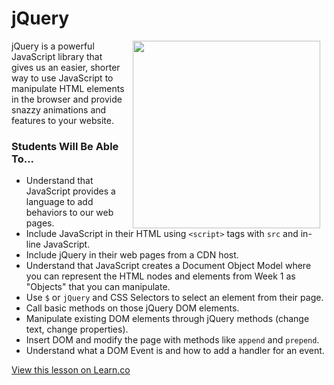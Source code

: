 # jQuery

<img src="https://s3.amazonaws.com/after-school-assets/jquery.png" hspace="10" align="right" width="300">

jQuery is a powerful JavaScript library that gives us an easier, shorter way to use JavaScript to manipulate HTML elements in the browser and provide snazzy animations and features to your website. 

### Students Will Be Able To...

+ Understand that JavaScript provides a language to add behaviors to our web pages.
+ Include JavaScript in their HTML using `<script>` tags with `src` and in-line JavaScript.
+ Include jQuery in their web pages from a CDN host.
+ Understand that JavaScript creates a Document Object Model where you can represent the HTML nodes and elements from Week 1 as "Objects" that you can manipulate.
+ Use `$` or `jQuery` and CSS Selectors to select an element from their page.
+ Call basic methods on those jQuery DOM elements.
+ Manipulate existing DOM elements through jQuery methods (change text, change properties).
+ Insert DOM and modify the page with methods like `append` and `prepend`.
+ Understand what a DOM Event is and how to add a handler for an event.

<a href='https://learn.co/lessons/hs-intro-web-design-jquery-intro' data-visibility='hidden'>View this lesson on Learn.co</a>
